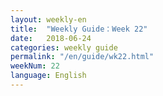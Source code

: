```yaml
---
layout: weekly-en
title:  "Weekly Guide：Week 22"
date:   2018-06-24
categories: weekly guide
permalink: "/en/guide/wk22.html"
weekNum: 22
language: English
---
```

